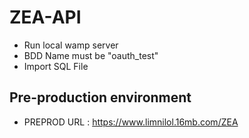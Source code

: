# ZEA-API

* Run local wamp server
* BDD Name must be "oauth_test"
* Import SQL File


## Pre-production environment

* PREPROD URL : https://www.limnilol.16mb.com/ZEA